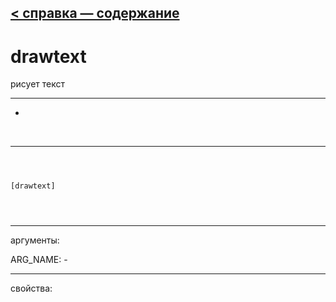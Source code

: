 [< справка — содержание](index.html)
---

# drawtext


рисует текст

---

-
<br>


---


```



[drawtext]


            
```

---
аргументы:

ARG_NAME: -<br>

---
свойства:


